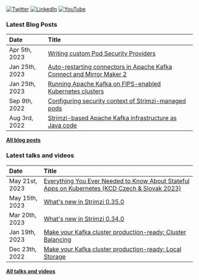 [![Twitter](https://img.shields.io/badge/Twitter-1DA1F2?style=flat&logo=Twitter&logoColor=white&link=https://twitter.com/scholzj)](https://twitter.com/scholzj)
[![LinkedIn](https://img.shields.io/badge/LinkedIn-0077B5?style=flat&logo=LinkedIn&logoColor=white&link=https://www.linkedin.com/in/scholzj/)](https://www.linkedin.com/in/scholzj/)
[![YouTube](https://img.shields.io/badge/YouTube-red?style=flat&logo=YouTube&logoColor=white&link=https://www.youtube.com/channel/UCiT1zgJHHLhd5X-SyiLd2dw)](https://www.youtube.com/channel/UCiT1zgJHHLhd5X-SyiLd2dw)

### Latest Blog Posts

| Date          | Title |
|:--------------|:------|
| Apr 5th, 2023 | [Writing custom Pod Security Providers](https://strimzi.io/blog/2023/04/05/writing-custom-pod-security-providers/) |
| Jan 25th, 2023 | [Auto-restarting connectors in Apache Kafka Connect and Mirror Maker 2](https://strimzi.io/blog/2023/01/25/auto-restarting-connectors/) |
| Jan 25th, 2023 | [Running Apache Kafka on FIPS-enabled Kubernetes clusters](https://strimzi.io/blog/2023/01/25/running-apache-kafka-on-fips-enabled-kubernetes-cluster/) |
| Sep 9th, 2022 | [Configuring security context of Strimzi-managed pods](https://strimzi.io/blog/2022/09/09/configuring-security-context-in-pods-managed-by-strimzi/) |
| Aug 3rd, 2022 | [Strimzi-based Apache Kafka infrastructure as Java code](https://strimzi.io/blog/2022/08/03/stimzi-based-infrastructure-as-a-java-code/) |

[**All blog posts**](https://github.com/scholzj/scholzj/blob/master/BLOG-POSTS.md)

### Latest talks and videos

| Date           | Title |
|:---------------|:------|
| May 21st, 2023 | [Everything You Ever Needed to Know About Stateful Apps on Kubernetes (KCD Czech & Slovak 2023)](https://youtu.be/8IDfJTLQmeo) |
| May 15th, 2023 | [What's new in Strimzi 0.35.0](https://youtu.be/oKr-1ADbkF4) |
| Mar 20th, 2023 | [What's new in Strimzi 0.34.0](https://youtu.be/DtOTzBv-foI) |
| Jan 19th, 2023  | [Make your Kafka cluster production-ready: Cluster Balancing](https://youtu.be/WPt8ScjK8wc) |
| Dec 23th, 2022  | [Make your Kafka cluster production-ready: Local Storage](https://youtu.be/RMJ6Ap88fpk) |

[**All talks and videos**](https://github.com/scholzj/scholzj/blob/master/VIDEOS.md)
